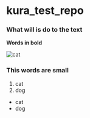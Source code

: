 # kura_test_repo

### What will is do to the text

**Words in bold**

![cat](https://images.theconversation.com/files/350865/original/file-20200803-24-50u91u.jpg?ixlib=rb-1.1.0&q=45&auto=format&w=1200&h=1200.0&fit=crop)

### This words are small

1. cat
2. dog

- cat
- dog
